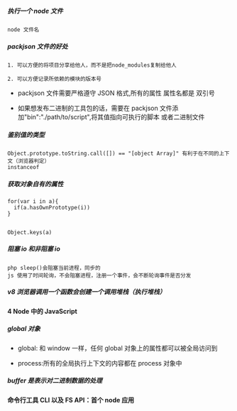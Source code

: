 ##### 执行一个 node 文件

```
node 文件名
```

##### packjson 文件的好处

```
1. 可以方便的将项目分享给他人，而不是把node_modules复制给他人

2. 可以方便记录所依赖的模块的版本号
```

- packjson 文件需要严格遵守 JSON 格式,所有的属性 属性名都是 双引号

- 如果想发布二进制的工具包的话，需要在 packjson 文件添加"bin":"./path/to/script",将其值指向可执行的脚本 或者二进制文件

##### 鉴别值的类型

```
Object.prototype.toString.call([]) == "[object Array]" 有利于在不同的上下文（浏览器判定）
instanceof
```

##### 获取对象自有的属性

```
for(var i in a){
  if(a.hasOwnPrototype(i))
}


Object.keys(a)
```

##### 阻塞 io 和非阻塞 io

```
php sleep()会阻塞当前进程，同步的
js 使用了时间轮询，不会阻塞进程，注册一个事件，会不断轮询事件是否分发
```

##### v8 浏览器调用一个函数会创建一个调用堆栈（执行堆栈）

#### 4 Node 中的 JavaScript

##### global 对象

- global: 和 window 一样，任何 global 对象上的属性都可以被全局访问到

- process:所有的全局执行上下文的内容都在 process 对象中

##### buffer 是表示对二进制数据的处理

#### 命令行工具 CLI 以及 FS API：首个 node 应用
